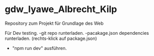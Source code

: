 # gdw_Iyawe_Albrecht_Kilp
Repository zum Projekt für Grundlage des Web 


Für Dev testing. 
-git repo runterladen.
-pacakage.json dependencies runterladen. (rechts-klick auf package.json)
- "npm run dev" ausführen. 